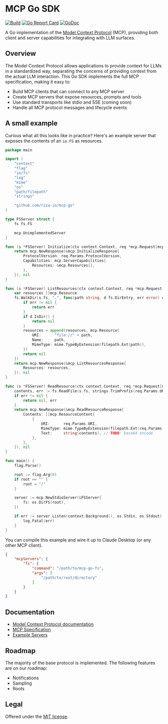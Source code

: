 MCP Go SDK
==========

[![Build](https://github.com/riza-io/mcp-go/actions/workflows/ci.yml/badge.svg?branch=main)](https://github.com/riza-io/mcp-go/actions/workflows/ci.yml)
[![Go Report Card](https://goreportcard.com/badge/github.com/riza-io/mcp-go?cache)](https://goreportcard.com/report/github.com/riza-io/mcp-go)
[![GoDoc](https://pkg.go.dev/badge/github.com/riza-io/mcp-go.svg)](https://pkg.go.dev/github.com/riza-io/mcp-go)

A Go implementation of the [Model Context Protocol](https://modelcontextprotocol.io) (MCP), providing both client and server capabilities for integrating with LLM surfaces.

## Overview

The Model Context Protocol allows applications to provide context for LLMs in a standardized way, separating the concerns of providing context from the actual LLM interaction. This Go SDK implements the full MCP specification, making it easy to:

- Build MCP clients that can connect to any MCP server
- Create MCP servers that expose resources, prompts and tools
- Use standard transports like stdio and SSE (coming soon)
- Handle all MCP protocol messages and lifecycle events

## A small example

Curious what all this looks like in practice? Here's an example server that
exposes the contents of an `io.FS` as resources.

```go
package main

import (
	"context"
	"flag"
	"io/fs"
	"log"
	"mime"
	"os"
	"path/filepath"
	"strings"

	"github.com/riza-io/mcp-go"
)

type FSServer struct {
	fs fs.FS

	mcp.UnimplementedServer
}

func (s *FSServer) Initialize(ctx context.Context, req *mcp.Request[mcp.InitializeRequest]) (*mcp.Response[mcp.InitializeResponse], error) {
	return mcp.NewResponse(&mcp.InitializeResponse{
		ProtocolVersion: req.Params.ProtocolVersion,
		Capabilities: mcp.ServerCapabilities{
			Resources: &mcp.Resources{},
		},
	}), nil
}

func (s *FSServer) ListResources(ctx context.Context, req *mcp.Request[mcp.ListResourcesRequest]) (*mcp.Response[mcp.ListResourcesResponse], error) {
	var resources []mcp.Resource
	fs.WalkDir(s.fs, ".", func(path string, d fs.DirEntry, err error) error {
		if err != nil {
			return err
		}
		if d.IsDir() {
			return nil
		}
		resources = append(resources, mcp.Resource{
			URI:      "file://" + path,
			Name:     path,
			MimeType: mime.TypeByExtension(filepath.Ext(path)),
		})
		return nil
	})
	return mcp.NewResponse(&mcp.ListResourcesResponse{
		Resources: resources,
	}), nil
}

func (s *FSServer) ReadResource(ctx context.Context, req *mcp.Request[mcp.ReadResourceRequest]) (*mcp.Response[mcp.ReadResourceResponse], error) {
	contents, err := fs.ReadFile(s.fs, strings.TrimPrefix(req.Params.URI, "file://"))
	if err != nil {
		return nil, err
	}
	return mcp.NewResponse(&mcp.ReadResourceResponse{
		Contents: []mcp.ResourceContent{
			{
				URI:      req.Params.URI,
				MimeType: mime.TypeByExtension(filepath.Ext(req.Params.URI)),
				Text:     string(contents), // TODO: base64 encode
			},
		},
	}), nil
}

func main() {
	flag.Parse()

	root := flag.Arg(0)
	if root == "" {
		root = "/"
	}

	server := mcp.NewStdioServer(&FSServer{
		fs: os.DirFS(root),
	})

	if err := server.Listen(context.Background(), os.Stdin, os.Stdout); err != nil {
		log.Fatal(err)
	}
}
```

You can compile this example and wire it up to Claude Desktop (or any other MCP client).

```json
{
	"mcpServers": {
		"fs": {
			"command": "/path/to/mcp-go-fs",
			"args": [
				"/path/to/root/directory"
			]
		}
	}
}
```

## Documentation

- [Model Context Protocol documentation](https://modelcontextprotocol.io)
- [MCP Specification](https://spec.modelcontextprotocol.io)
- [Example Servers](https://github.com/riza-io/mcp-go/tree/main/examples)

## Roadmap

The majority of the base protocol is implemented. The following features are on our roadmap:

- Notifications
- Sampling
- Roots

## Legal

Offered under the [MIT license](LICENSE).
